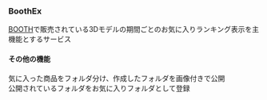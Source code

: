 ### BoothEx
[BOOTH](https://booth.pm/ja)で販売されている3Dモデルの期間ごとのお気に入りランキング表示を主機能とするサービス  
#### その他の機能
気に入った商品をフォルダ分け、作成したフォルダを画像付きで公開  
公開されているフォルダをお気に入りフォルダとして登録  